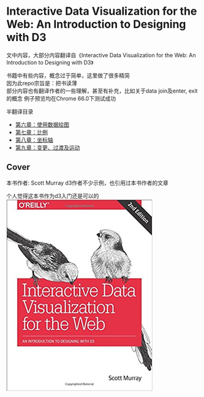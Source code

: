 # Interactive Data Visualization for the Web: An Introduction to Designing with D3

文中内容，大部分内容翻译自《Interactive Data Visualization for the Web: An Introduction to Designing with D3》

书籍中有些内容，概念过于简单，这里做了很多精简  
因为此repo宗旨是：把书读薄  
部分内容也有翻译作者的一些理解，甚至有补充，比如关于data join及enter, exit的概念
例子预览均在Chrome 66.0下测试成功

半翻译目录
  * [第六章：使用数据绘图](https://github.com/wusiquan/studyd3/blob/master/Chapter6-Drawing_with_Data.md)
  * [第七章：比例](https://github.com/wusiquan/studyd3/blob/master/Chapter7-Scales.md)
  * [第八章：坐标轴](https://github.com/wusiquan/studyd3/blob/master/Chapter8-Axes.md)
  * [第九章：变更、过渡及运动](https://github.com/wusiquan/studyd3/blob/master/Chapter9-Updates_Transitions_And_Motion.md)

## Cover
本书作者: Scott Murray
d3作者不少示例，也引用过本书作者的文章

个人觉得这本书作为d3入门还是可以的  
![cover](https://github.com/wusiquan/studyd3/blob/master/images/d3-cover.jpg)